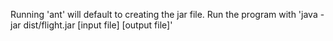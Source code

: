 Running 'ant' will default to creating the jar file. 
Run the program with 'java -jar dist/flight.jar [input file] [output file]'
